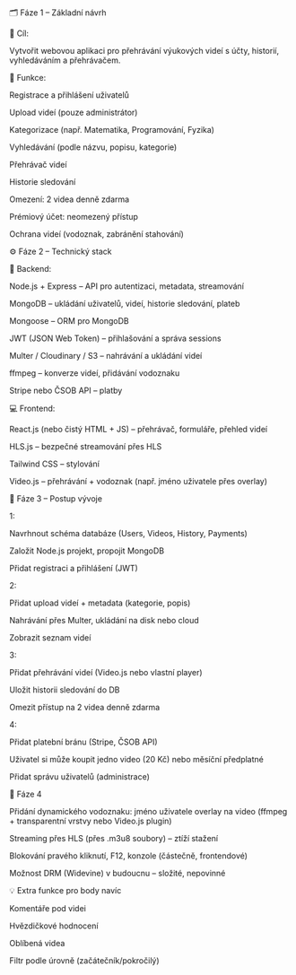 🗂️ Fáze 1 – Základní návrh 

🎯 Cíl:

Vytvořit webovou aplikaci pro přehrávání výukových videí s účty, historií, vyhledáváním a přehrávačem.

📌 Funkce:

Registrace a přihlášení uživatelů

Upload videí (pouze administrátor)

Kategorizace (např. Matematika, Programování, Fyzika)

Vyhledávání (podle názvu, popisu, kategorie)

Přehrávač videí

Historie sledování

Omezení: 2 videa denně zdarma

Prémiový účet: neomezený přístup

Ochrana videí (vodoznak, zabránění stahování)


⚙️ Fáze 2 – Technický stack

🧠 Backend:

Node.js + Express – API pro autentizaci, metadata, streamování

MongoDB – ukládání uživatelů, videí, historie sledování, plateb

Mongoose – ORM pro MongoDB

JWT (JSON Web Token) – přihlašování a správa sessions

Multer / Cloudinary / S3 – nahrávání a ukládání videí

ffmpeg – konverze videí, přidávání vodoznaku

Stripe nebo ČSOB API – platby


💻 Frontend:

React.js (nebo čistý HTML + JS) – přehrávač, formuláře, přehled videí

HLS.js – bezpečné streamování přes HLS

Tailwind CSS – stylování

Video.js – přehrávání + vodoznak (např. jméno uživatele přes overlay) 

📅 Fáze 3 – Postup vývoje

1:

Navrhnout schéma databáze (Users, Videos, History, Payments)

Založit Node.js projekt, propojit MongoDB

Přidat registraci a přihlášení (JWT)


2:

Přidat upload videí + metadata (kategorie, popis)

Nahrávání přes Multer, ukládání na disk nebo cloud

Zobrazit seznam videí


3:

Přidat přehrávání videí (Video.js nebo vlastní player)

Uložit historii sledování do DB

Omezit přístup na 2 videa denně zdarma


4:

Přidat platební bránu (Stripe, ČSOB API)

Uživatel si může koupit jedno video (20 Kč) nebo měsíční předplatné

Přidat správu uživatelů (administrace)


🔐 Fáze 4

Přidání dynamického vodoznaku: jméno uživatele overlay na video (ffmpeg + transparentní vrstvy nebo Video.js plugin)

Streaming přes HLS (přes .m3u8 soubory) – ztíží stažení

Blokování pravého kliknutí, F12, konzole (částečně, frontendové)

Možnost DRM (Widevine) v budoucnu – složité, nepovinné


💡 Extra funkce pro body navíc

Komentáře pod videi

Hvězdičkové hodnocení

Oblíbená videa

Filtr podle úrovně (začátečník/pokročilý)
